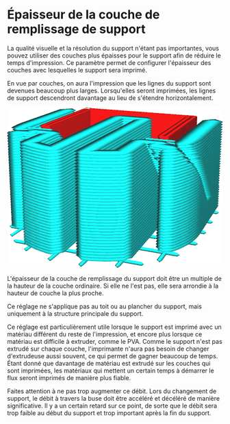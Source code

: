 Épaisseur de la couche de remplissage de support
===

La qualité visuelle et la résolution du support n'étant pas importantes, vous pouvez utiliser des couches plus épaisses pour le support afin de réduire le temps d'impression. Ce paramètre permet de configurer l'épaisseur des couches avec lesquelles le support sera imprimé.

En vue par couches, on aura l'impression que les lignes du support sont devenues beaucoup plus larges. Lorsqu'elles seront imprimées, les lignes de support descendront davantage au lieu de s'étendre horizontalement.

![L'épaisseur de la couche de remplissage du support est définie à trois fois la hauteur de la couche](../../../articles/images/support_infill_sparse_thickness.png)

L'épaisseur de la couche de remplissage du support doit être un multiple de la hauteur de la couche ordinaire. Si elle ne l'est pas, elle sera arrondie à la hauteur de couche la plus proche.

Ce réglage ne s'applique pas au toit ou au plancher du support, mais uniquement à la structure principale du support.

Ce réglage est particulièrement utile lorsque le support est imprimé avec un matériau différent du reste de l'impression, et encore plus lorsque ce matériau est difficile à extruder, comme le PVA. Comme le support n'est pas extrudé sur chaque couche, l'imprimante n'aura pas besoin de changer d'extrudeuse aussi souvent, ce qui permet de gagner beaucoup de temps. Étant donné que davantage de matériau est extrudé sur les couches qui sont imprimées, les matériaux qui mettent un certain temps à démarrer le flux seront imprimés de manière plus fiable.

Faites attention à ne pas trop augmenter ce débit. Lors du changement de support, le débit à travers la buse doit être accéléré et décéléré de manière significative. Il y a un certain retard sur ce point, de sorte que le débit sera trop faible au début du support et trop important après la fin du support.
